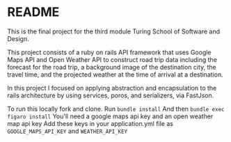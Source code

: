 # README
This is the final project for the third module Turing School of Software and Design.

This project consists of a ruby on rails API framework that uses Google Maps API and Open Weather API to construct road trip data including the forecast for the road trip, a background image of the destination city, the travel time, and the projected weather at the time of arrival at a destination.

In this project I focused on applying abstraction and encapsulation to the rails architecture by using services, poros, and serializers, via FastJson.

To run this locally fork and clone.
Run `bundle install`
And then `bundle exec figaro install`
You'll need a google maps api key and an open weather map api key
Add these keys in your application.yml file as `GOOGLE_MAPS_API_KEY` and `WEATHER_API_KEY`
